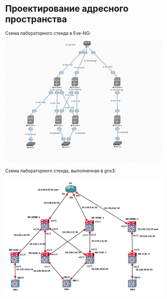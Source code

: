 # Проектирование адресного пространства




Cхема лабораторного стенда в Eve-NG:

![](Outus_DZ.png)


Cхема лабораторного стенда, выполненная в gns3:

![](Outus_DZ_gns3.png)
